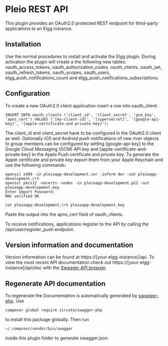 Pleio REST API
==============
This plugin provides an OAuth2.0 protected REST endpoint for third-party applications to an Elgg instance.

Installation
------------
Use the normal procedures to install and activate the Elgg plugin. During activation the plugin will create a the following new tables: oauth_access_tokens, oauth_authorization_codes, oauth_clients, oauth_jwt, oauth_refresh_tokens, oauth_scopes, oauth_users, elgg_push_notifications_count and elgg_push_notifications_subscriptions.

Configuration
-------------
To create a new OAuth2.0 client application insert a row into oauth_client:

    INSERT INTO oauth_clients ('client_id', 'client_secret', 'gcm_key', 'apns_cert') VALUES ('[my-client-id]', '[supersecret]', '[google-api-key]', '[apple-certificate-and-private-key]');

The client_id and client_secret have to be configured in the OAuth2.0 client as well. Optionally iOS and Android push notifications of new river objects to group members can be configured by setting [google-api-key] to the Google Cloud Messaging (GCM) API key and [apple-certificate-and-private-key] to the Apple Push certificate and private key. To generate the Apple certificate and private key export them from your Apple Keychain and use the following commands:

    openssl x509 -in pleioapp-development.cer -inform der -out pleioapp-development.crt
    openssl pkcs12 -nocerts -nodes -in pleioapp-development.p12 -out pleioapp-development.key
    Enter Import Password:
    MAC verified OK

    cat pleioapp-development.crt pleioapp-development.key

Paste the output into the apns_cert field of oauth_clients.

To receive notifications, applications register to the API by calling the /api/user/register_push endpoint.

Version information and documentation
-------------------------------------
Version information can be found at https://[your-elgg-instance]/api. To view the most recent API documentation check out https://[your-elgg-instance]/api/doc with the [Swagger API browser](petstore.swagger.io/).

Regenerate API documentation
----------------------------
To regenerate the Documentation is automatically generated by [swagger-php](https://github.com/zircote/swagger-php). Use

    composer global require zircote/swagger-php

to install this package globally. Then run

    ~/.composer/vendor/bin/swagger

inside this plugin folder to generate swagger.json.
